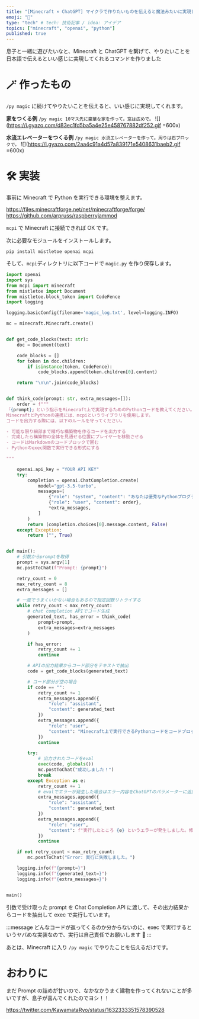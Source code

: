 ```yaml
---
title: "[Minecraft × ChatGPT] マイクラで作りたいものを伝えると魔法みたいに実現してくれるコマンドを作る"
emoji: "💫"
type: "tech" # tech: 技術記事 / idea: アイデア
topics: ["minecraft", "openai", "python"]
published: true
---
```


息子と一緒に遊びたいなと、Minecraft と ChatGPT を繋げて、やりたいことを日本語で伝えるといい感じに実現してくれるコマンドを作りました

# 🪄 作ったもの

`/py magic` に続けてやりたいことを伝えると、いい感じに実現してくれます。

**家をつくる例**
`/py magic 10マス先に豪華な家を作って。窓は広めで。`
![](https://i.gyazo.com/d83ec1fd5ba5a4e25e458767882df252.gif =600x)

**水流エレベーターをつくる例**
`/py magic 水流エレベーターを作って。周りは石ブロックで。`
![](https://i.gyazo.com/2aa4c91a4d57a839171e5408631baeb2.gif =600x)

# 🛠️ 実装

事前に Minecraft で Python を実行できる環境を整えます。

https://files.minecraftforge.net/net/minecraftforge/forge/
https://github.com/arpruss/raspberryjammod

`mcpi` で Minecraft に接続できれば OK です。

次に必要なモジュールをインストールします。

```
pip install mistletoe openai mcpi
```

そして、`mcpi`ディレクトリに以下コードで `magic.py` を作り保存します。

```python:magic.py
import openai
import sys
from mcpi import minecraft
from mistletoe import Document
from mistletoe.block_token import CodeFence
import logging

logging.basicConfig(filename='magic_log.txt', level=logging.INFO)

mc = minecraft.Minecraft.create()


def get_code_blocks(text: str):
    doc = Document(text)

    code_blocks = []
    for token in doc.children:
        if isinstance(token, CodeFence):
            code_blocks.append(token.children[0].content)

    return "\n\n".join(code_blocks)


def think_code(prompt: str, extra_messages=[]):
    order = f"""
「{prompt}」という指示をMinecraft上で実現するためのPythonコードを教えてください。
MinecraftとPythonの連携には、mcpiというライブラリを使用します。
コードを出力する際には、以下のルールを守ってください。

- 可能な限り細部まで精巧な構築物を作るコードを出力する
- 完成したら構築物の全体を見通せる位置にプレイヤーを移動させる
- コードはMarkdownのコードブロックで囲む
- Pythonのexec関数で実行できる形式にする

"""

    openai.api_key = "YOUR API KEY"
    try:
        completion = openai.ChatCompletion.create(
            model="gpt-3.5-turbo",
            messages=[
                {"role": "system", "content": "あなたは優秀なPythonプログラマーです。"},
                {"role": "user", "content": order},
                *extra_messages,
            ]
        )
        return (completion.choices[0].message.content, False)
    except Exception:
        return ("", True)


def main():
    # 引数からpromptを取得
    prompt = sys.argv[1]
    mc.postToChat(f"Prompt: {prompt}")

    retry_count = 0
    max_retry_count = 8
    extra_messages = []

    # 一度でうまくいかない場合もあるので指定回数リトライする
    while retry_count < max_retry_count:
        # chat completion APIでコード生成
        generated_text, has_error = think_code(
            prompt=prompt,
            extra_messages=extra_messages
        )

        if has_error:
            retry_count += 1
            continue

        # APIの出力結果からコード部分をテキストで抽出
        code = get_code_blocks(generated_text)

        # コード部分が空の場合
        if code == "":
            retry_count += 1
            extra_messages.append({
                "role": "assistant",
                "content": generated_text
            })
            extra_messages.append({
                "role": "user",
                "content": "Minecraft上で実行できるPythonコードをコードブロックに書いてください。"
            })
            continue

        try:
            # 出力されたコードをeval
            exec(code, globals())
            mc.postToChat("成功しました！")
            break
        except Exception as e:
            retry_count += 1
            # evalでエラーが発生した場合はエラー内容をChatGPTのパラメーターに追加してリトライ
            extra_messages.append({
                "role": "assistant",
                "content": generated_text
            })
            extra_messages.append({
                "role": "user",
                "content": f"実行したところ {e} というエラーが発生しました。修正してください。"
            })
            continue

    if not retry_count < max_retry_count:
        mc.postToChat("Error: 実行に失敗しました。")

    logging.info(f"{prompt=}")
    logging.info(f"{generated_text=}")
    logging.info(f"{extra_messages=}")


main()

```

引数で受け取った prompt を Chat Completion API に渡して、その出力結果からコードを抽出して exec で実行しています。

:::message
どんなコードが返ってくるのか分からないのに、exec で実行するというヤバめな実装なので、実行は自己責任でお願いします 🙏
:::

あとは、Minecraft に入り `/py magic` でやりたことを伝えるだけです。

# おわりに

まだ Prompt の詰めが甘いので、なかなかうまく建物を作ってくれないことが多いですが、息子が喜んでくれたのでヨシ！！

https://twitter.com/KawamataRyo/status/1632333351578390528
